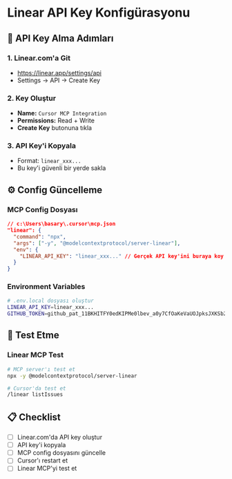 # Linear API Key Konfigürasyonu

## 🔑 API Key Alma Adımları

### 1. Linear.com'a Git
- https://linear.app/settings/api
- Settings → API → Create Key

### 2. Key Oluştur
- **Name:** `Cursor MCP Integration`
- **Permissions:** Read + Write
- **Create Key** butonuna tıkla

### 3. API Key'i Kopyala
- Format: `linear_xxx...`
- Bu key'i güvenli bir yerde sakla

## ⚙️ Config Güncelleme

### MCP Config Dosyası
```json
// c:\Users\basary\.cursor\mcp.json
"linear": {
  "command": "npx",
  "args": ["-y", "@modelcontextprotocol/server-linear"],
  "env": {
    "LINEAR_API_KEY": "linear_xxx..." // Gerçek API key'ini buraya koy
  }
}
```

### Environment Variables
```bash
# .env.local dosyası oluştur
LINEAR_API_KEY=linear_xxx...
GITHUB_TOKEN=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
```

## 🚀 Test Etme

### Linear MCP Test
```bash
# MCP server'ı test et
npx -y @modelcontextprotocol/server-linear

# Cursor'da test et
/linear listIssues
```

## 📋 Checklist

- [ ] Linear.com'da API key oluştur
- [ ] API key'i kopyala
- [ ] MCP config dosyasını güncelle
- [ ] Cursor'ı restart et
- [ ] Linear MCP'yi test et
